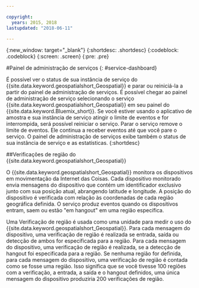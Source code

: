 ```yaml
---

copyright:
  years: 2015, 2018
lastupdated: "2018-06-11"

---
```


<!-- Attribute definitions -->
{:new_window: target="_blank"}
{:shortdesc: .shortdesc}
{:codeblock: .codeblock}
{:screen: .screen}
{:pre: .pre}

#Painel de administração de serviços
{: #service-dashboard}


É possível ver o status de sua instância de serviço do {{site.data.keyword.geospatialshort_Geospatial}} e parar ou reiniciá-la
a partir do painel de administração de serviços. É possível chegar ao painel de administração de serviço selecionando o serviço {{site.data.keyword.geospatialshort_Geospatial}} em seu painel do {{site.data.keyword.Bluemix_short}}. Se você estiver usando
o aplicativo de amostra e sua instância de serviço atingir o limite de eventos e for interrompida, será possível reiniciar o
serviço. Parar o serviço remove o limite de eventos. Ele continua a receber eventos até que você pare o serviço. O painel de administração de serviços exibe também o status de sua instância de serviço e
as estatísticas.
{:shortdesc}

##Verificações de
região
do {{site.data.keyword.geospatialshort_Geospatial}}

O
{{site.data.keyword.geospatialshort_Geospatial}}
monitora os dispositivos em movimentação da Internet das Coisas. Cada
dispositivo monitorado envia mensagens do dispositivo que contém um
identificador exclusivo junto com sua posição atual, abrangendo
latitude e longitude. A posição do dispositivo é verificada com
relação às coordenadas de cada região geográfica definida. O serviço produz eventos quando os dispositivos entram, saem ou estão "em hangout" em uma região específica.

Uma Verificação de região é usada como uma unidade para medir o uso do {{site.data.keyword.geospatialshort_Geospatial}}. Para
cada mensagem do dispositivo, uma verificação de região é realizada
se entrada, saída ou detecção de ambos for especificada para a
região. Para cada mensagem do dispositivo, uma verificação de região
é realizada, se a detecção de hangout foi especificada para a
região. Se nenhuma região for definida, para cada mensagem do dispositivo,
uma verificação de região é contada como se fosse uma região. Isso significa que se você tivesse 100 regiões com a verificação, a entrada, a saída e o hangout definidos, uma única mensagem do
dispositivo produziria 200 verificações de região.
